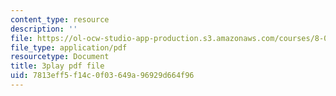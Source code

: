 ```yaml
---
content_type: resource
description: ''
file: https://ol-ocw-studio-app-production.s3.amazonaws.com/courses/8-06-quantum-physics-iii-spring-2018/7813eff5f14c0f03649a96929d664f96_Y5oTQvNt47I.pdf
file_type: application/pdf
resourcetype: Document
title: 3play pdf file
uid: 7813eff5-f14c-0f03-649a-96929d664f96
---
```

